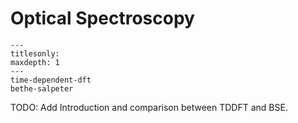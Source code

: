 # Optical Spectroscopy

```{toctree}
---
titlesonly:
maxdepth: 1
---
time-dependent-dft
bethe-salpeter
```

TODO: Add Introduction and comparison between TDDFT and BSE.

